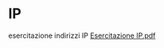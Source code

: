 # IP
esercitazione indirizzi IP
[Esercitazione IP.pdf](https://github.com/user-attachments/files/17920293/Esercitazione.IP.pdf)
